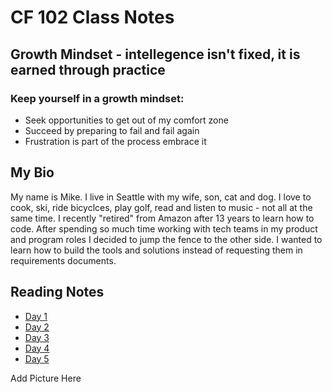 
# CF 102 Class Notes

## Growth Mindset - intellegence isn't fixed, it is earned through practice 

### Keep yourself in a growth mindset:
- Seek opportunities to get out of my comfort zone
- Succeed by preparing to fail and fail again
- Frustration is part of the process embrace it

## My Bio
My name is Mike. I live in Seattle with my wife, son, cat and dog. I love to cook, ski, ride bicyclces, play golf, read and listen to music - not all at the same time. I recently "retired" from Amazon after 13 years to learn how to code. After spending so much time working with tech teams in my product and program roles I decided to jump the fence to the other side. I wanted to learn how to build the tools and solutions instead of requesting them in requirements documents.  

## Reading Notes
- [Day 1](Day1Notes.md)
- [Day 2]()
- [Day 3]()
- [Day 4]()
- [Day 5]()


Add Picture Here
